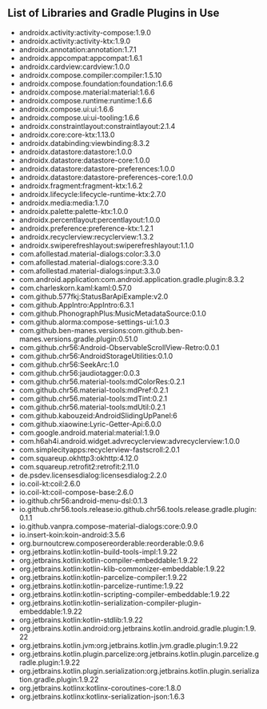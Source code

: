 ## List of Libraries and Gradle Plugins in Use

- androidx.activity:activity-compose:1.9.0
- androidx.activity:activity-ktx:1.9.0
- androidx.annotation:annotation:1.7.1
- androidx.appcompat:appcompat:1.6.1
- androidx.cardview:cardview:1.0.0
- androidx.compose.compiler:compiler:1.5.10
- androidx.compose.foundation:foundation:1.6.6
- androidx.compose.material:material:1.6.6
- androidx.compose.runtime:runtime:1.6.6
- androidx.compose.ui:ui:1.6.6
- androidx.compose.ui:ui-tooling:1.6.6
- androidx.constraintlayout:constraintlayout:2.1.4
- androidx.core:core-ktx:1.13.0
- androidx.databinding:viewbinding:8.3.2
- androidx.datastore:datastore:1.0.0
- androidx.datastore:datastore-core:1.0.0
- androidx.datastore:datastore-preferences:1.0.0
- androidx.datastore:datastore-preferences-core:1.0.0
- androidx.fragment:fragment-ktx:1.6.2
- androidx.lifecycle:lifecycle-runtime-ktx:2.7.0
- androidx.media:media:1.7.0
- androidx.palette:palette-ktx:1.0.0
- androidx.percentlayout:percentlayout:1.0.0
- androidx.preference:preference-ktx:1.2.1
- androidx.recyclerview:recyclerview:1.3.2
- androidx.swiperefreshlayout:swiperefreshlayout:1.1.0
- com.afollestad.material-dialogs:color:3.3.0
- com.afollestad.material-dialogs:core:3.3.0
- com.afollestad.material-dialogs:input:3.3.0
- com.android.application:com.android.application.gradle.plugin:8.3.2
- com.charleskorn.kaml:kaml:0.57.0
- com.github.577fkj:StatusBarApiExample:v2.0
- com.github.AppIntro:AppIntro:6.3.1
- com.github.PhonographPlus:MusicMetadataSource:0.1.0
- com.github.alorma:compose-settings-ui:1.0.3
- com.github.ben-manes.versions:com.github.ben-manes.versions.gradle.plugin:0.51.0
- com.github.chr56:Android-ObservableScrollView-Retro:0.0.1
- com.github.chr56:AndroidStorageUtilities:0.1.0
- com.github.chr56:SeekArc:1.0
- com.github.chr56:jaudiotagger:0.0.3
- com.github.chr56.material-tools:mdColorRes:0.2.1
- com.github.chr56.material-tools:mdPref:0.2.1
- com.github.chr56.material-tools:mdTint:0.2.1
- com.github.chr56.material-tools:mdUtil:0.2.1
- com.github.kabouzeid:AndroidSlidingUpPanel:6
- com.github.xiaowine:Lyric-Getter-Api:6.0.0
- com.google.android.material:material:1.9.0
- com.h6ah4i.android.widget.advrecyclerview:advrecyclerview:1.0.0
- com.simplecityapps:recyclerview-fastscroll:2.0.1
- com.squareup.okhttp3:okhttp:4.12.0
- com.squareup.retrofit2:retrofit:2.11.0
- de.psdev.licensesdialog:licensesdialog:2.2.0
- io.coil-kt:coil:2.6.0
- io.coil-kt:coil-compose-base:2.6.0
- io.github.chr56:android-menu-dsl:0.1.3
- io.github.chr56.tools.release:io.github.chr56.tools.release.gradle.plugin:0.1.1
- io.github.vanpra.compose-material-dialogs:core:0.9.0
- io.insert-koin:koin-android:3.5.6
- org.burnoutcrew.composereorderable:reorderable:0.9.6
- org.jetbrains.kotlin:kotlin-build-tools-impl:1.9.22
- org.jetbrains.kotlin:kotlin-compiler-embeddable:1.9.22
- org.jetbrains.kotlin:kotlin-klib-commonizer-embeddable:1.9.22
- org.jetbrains.kotlin:kotlin-parcelize-compiler:1.9.22
- org.jetbrains.kotlin:kotlin-parcelize-runtime:1.9.22
- org.jetbrains.kotlin:kotlin-scripting-compiler-embeddable:1.9.22
- org.jetbrains.kotlin:kotlin-serialization-compiler-plugin-embeddable:1.9.22
- org.jetbrains.kotlin:kotlin-stdlib:1.9.22
- org.jetbrains.kotlin.android:org.jetbrains.kotlin.android.gradle.plugin:1.9.22
- org.jetbrains.kotlin.jvm:org.jetbrains.kotlin.jvm.gradle.plugin:1.9.22
- org.jetbrains.kotlin.plugin.parcelize:org.jetbrains.kotlin.plugin.parcelize.gradle.plugin:1.9.22
- org.jetbrains.kotlin.plugin.serialization:org.jetbrains.kotlin.plugin.serialization.gradle.plugin:1.9.22
- org.jetbrains.kotlinx:kotlinx-coroutines-core:1.8.0
- org.jetbrains.kotlinx:kotlinx-serialization-json:1.6.3